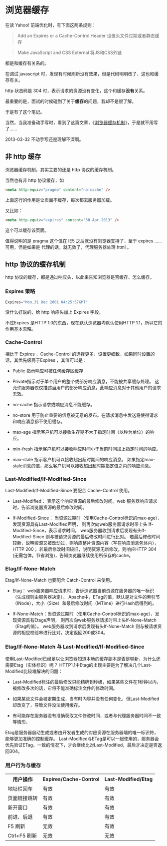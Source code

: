 # 浏览器缓存

在读 Yahoo! 前端优化时，有下面这两条规则：

> Add an Expires or a Cache-Control Header 设置头文件过期或者静态缓存

> Make JavaScript and CSS External 将JS和CSS外链

都是和缓存有关系的。

在调试 javascript 时，发现有时候刷新没有效果，但是代码明明改了，这也和缓存有关。

http 状态码是 304 时，表示请求的资源没有变化，这个和缓存**没有**关系。

最重要的是，面试的时候碰到了关于**缓存**的问题，我却不是很了解。

于是有了这个笔记。

当然，当我准备动手写时，看到了这篇文章，《[浏览器缓存机制](http://fastfood.sinaapp.com/?p=1092)》，于是就不用写了……

2013-03-32 不动手写还是理解不深啊。

## 非 http 缓存

浏览器缓存机制，其实主要的还是 http 协议的缓存机制。

当然也有非 http 协议缓存，如

```html
<meta http-equiv="pragma" content="no-cache" />
```

上面这行的作用是让页面不缓存，每次都去服务器加载。

又比如：

```html
<meta http-equiv="expires" content="30 Apr 2013" />
```

这个可以缓存该页面。

值得说明的是 pragma 这个值在 IE5 之后就没有浏览器支持了，至于 expires …… 可用，但是如果是
代理的话，就无效了，代理服务器处理 html 。

## http 协议的缓存机制

http 协议的缓存，都是通过响应头，以此来告知浏览器是否缓存、怎么缓存。

### Expires 策略

```js
Expires="Mon,31 Dec 2001 04:25:57GMT"
```

没什么好说的，给 http 响应头加上 Expires 字段。

不过Expires 是HTTP 1.0的东西，现在默认浏览器均默认使用HTTP 1.1，所以它的作用基本忽略。

### Cache-Control

相比于 Expires ，Cache-Control 的选择更多，设置更细致，如果同时设置的话，其优先级高于Expires ，其值可以是：

* Public  指示响应可被任何缓存区缓存

*  Private指示对于单个用户的整个或部分响应消息，不能被共享缓存处理。
    这允许服务器仅仅描述当用户的部分响应消息，此响应消息对于其他用户的请求无效。

* no-cache  指示请求或响应消息不能缓存。

* no-store  用于防止重要的信息被无意的发布。在请求消息中发送将使得请求和响应消息都不使用缓存。

* max-age  指示客户机可以接收生存期不大于指定时间（以秒为单位）的响应。

* min-fresh  指示客户机可以接收响应时间小于当前时间加上指定时间的响应。

* max-stale  指示客户机可以接收超出超时期间的响应消息。
    如果指定max-stale消息的值，那么客户机可以接收超出超时期指定值之内的响应消息。


### Last-Modified/If-Modified-Since

Last-Modified/If-Modified-Since 要配合 Cache-Control 使用。

* Last-Modified： 表示这个响应资源的最后修改时间。web 服务器响应请求时，告诉浏览器资源的最后修改时间。

* If-Modified-Since： 当资源过期时（使用Cache-Control标识的max-age），发现资源具有Last-Modified声明，
        则再次向web服务器请求时带上头 If-Modified-Since，表示请求时间。
    web服务器收到请求后发现有头If-Modified-Since 则与被请求资源的最后修改时间进行比对。
    若最后修改时间较新，说明资源又被改动过，则响应整片资源内容（写在响应消息包体内），HTTP 200；
        若最后修改时间较旧，说明资源无新修改，则响应HTTP 304 (无需包体，节省浏览)，告知浏览器继续使用所保存的cache。


### Etag/If-None-Match

Etag/If-None-Match 也要配合 Catch-Control 来使用。

* Etag： web服务器响应请求时，告诉浏览器当前资源在服务器的唯一标识（生成规则由服务器决定）。
        Apache中，ETag的值，默认是对文件的索引节（INode），大小（Size）和最后修改时间（MTime）进行Hash后得到的。

* If-None-Match：当资源过期时（使用Cache-Control标识的max-age），发现资源具有Etage声明，
    则再次向web服务器请求时带上头If-None-Match （Etag的值）。
    web服务器收到请求后发现有头If-None-Match 则与被请求资源的相应校验串进行比对，决定返回200或304。


### Etag/If-None-Match 与  Last-Modified/If-Modified-Since

使用Last-Modified已经足以让浏览器知道本地的缓存副本是否足够新，为什么还需要Etag（实体标识）呢？
HTTP1.1中Etag的出现主要是为了解决几个Last-Modified比较难解决的问题：

*  Last-Modified标注的最后修改只能精确到秒级，如果某些文件在1秒钟以内，被修改多次的话，它将不能准确标注文件的修改时间。

*  如果某些文件会被定期生成，当有时内容并没有任何变化，但Last-Modified却改变了，导致文件没法使用缓存。

*  有可能存在服务器没有准确获取文件修改时间，或者与代理服务器时间不一致等情形。

Etag是服务器自动生成或者由开发者生成的对应资源在服务器端的唯一标识符，能够更加准确的控制缓存。
Last-Modified与ETag是可以一起使用的，服务器会优先验证ETag，一致的情况下，才会继续比对Last-Modified，最后才决定是否返回304。


### 用户行为与缓存

<table>
    <tr>
        <th>用户操作</th>
        <th>Expires/Cache-Control</th>
        <th>Last-Modified/Etag</th>
    </tr>
    <tr>
        <td>地址栏回车</td>
        <td>有效</td>
        <td>有效</td>
    </tr>
    <tr>
        <td>页面链接跳转</td>
        <td>有效</td>
        <td>有效</td>
    </tr>
    <tr>
        <td>新开窗口</td>
        <td>有效</td>
        <td>有效</td>
    </tr>
    <tr>
        <td>前进、后退</td>
        <td>有效</td>
        <td>有效</td>
    </tr>
    <tr>
        <td>F5 刷新</td>
        <td>无效</td>
        <td>有效</td>
    </tr>
    <tr>
        <td>Ctrl+F5 刷新</td>
        <td>无效</td>
        <td>无效</td>
    </tr>
</table>




